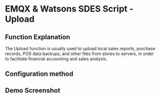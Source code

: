 # EMQX & Watsons SDES Script - Upload

## Function Explanation
The Upload function is usually used to upload local sales reports, purchase records, POS data backups, and other files from stores to servers, in order to facilitate financial accounting and sales analysis.
## Configuration method

## Demo Screenshot